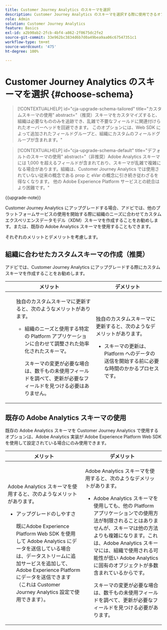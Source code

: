 ```yaml
---
title: Customer Journey Analytics のスキーマを選択
description: Customer Journey Analytics のスキーマを選択する際に使用できるオプションと、それぞれのメリットとデメリットについて説明します
role: Admin
solution: Customer Journey Analytics
feature: Basics
exl-id: a2b90ab2-2fcb-4bf4-a862-2f0675dc2fe2
source-git-commit: 33e962bc3834d6b7d0a49bea9aa06c67547351c1
workflow-type: tm+mt
source-wordcount: '475'
ht-degree: 100%

---
```


# Customer Journey Analytics のスキーマを選択 {#choose-schema}

<!-- markdownlint-disable MD034 -->

>[!CONTEXTUALHELP]
>id="cja-upgrade-schema-tailored"
>title="カスタムスキーマの使用"
>abstract="（推奨）スキーマをカスタマイズすると、組織は必要なもののみを追跡でき、乱雑で不要なフィールドに関連付けられたオーバーヘッドを回避できます。 このオプションには、Web SDK によって追加されたフィールドグループと、組織にカスタムのフィールドグループが含まれます。"

<!-- markdownlint-enable MD034 -->

<!-- markdownlint-disable MD034 -->

>[!CONTEXTUALHELP]
>id="cja-upgrade-schema-default"
>title="デフォルトのスキーマの使用"
>abstract="（非推奨）Adobe Analytics スキーマには 1,000 を超えるフィールドが含まれており、スキーマが乱雑で複雑になる場合があります。組織は、Customer Journey Analytics では使用されていない従来の概念である prop と eVar の概念に引き続き従わざるを得なくなります。 他の Adobe Experience Platform サービスとの統合はより困難です。"

<!-- markdownlint-enable MD034 -->

{{upgrade-note}}

<!-- this page exists as the "Learn more" link in the info icons for the options "I am comfortable using my Adobe Analytics schema as a basis" and "I want to use a schema tailored to my organization" -->

Customer Journey Analytics にアップグレードする場合、アドビでは、他のプラットフォームサービスの使用を開始する際に組織のニーズに合わせてカスタムエクスペリエンスデータモデル（XDM）スキーマを作成することをお勧めします。または、既存の Adobe Analytics スキーマを使用することもできます。

それぞれのメリットとデメリットを考慮します。

## 組織に合わせたカスタムスキーマの作成（推奨）

アドビでは、Customer Journey Analytics にアップグレードする際にカスタムスキーマを作成することをお勧めします。

| メリット | デメリット |
|----------|---------|
| <ul><p>独自のカスタムスキーマに更新すると、次のようなメリットがあります。</p><ul><li>組織のニーズと使用する特定の Platform アプリケーションに合わせて調整された効率化されたスキーマ。</li><p>スキーマの変更が必要な場合は、数千もの未使用フィールドを調べて、更新が必要なフィールドを見つける必要はありません。</p></ul> | <p>独自のカスタムスキーマに更新すると、次のようなデメリットがあります。</p><ul><li>スキーマの更新は、Platform へのデータの送信を開始する前に必要な時間のかかるプロセスです。</li></ul> |

## 既存の Adobe Analytics スキーマの使用

既存の Adobe Analytics スキーマを Customer Journey Analytics で使用するオプションは、Adobe Analytics 実装が Adobe Experience Platform Web SDK を使用して設定されている場合にのみ使用できます。<!-- correct? Or can you do this with an AppMeasurement implementation?-->

| メリット | デメリット |
|----------|---------|
| <p>Adobe Analytics スキーマを使用すると、次のようなメリットがあります。</p><ul><li>アップグレードのしやすさ<p>既にAdobe Experience Platform Web SDK を使用して Adobe Analytics にデータを送信している場合は、データストリームに追加サービスを追加して、Adobe Experience Platform にデータを送信できます（これは Customer Journey Analytics 設定で使用できます）。</p></li></ul> | <p>Adobe Analytics スキーマを使用すると、次のようなデメリットがあります。</p><ul><li>Adobe Analytics スキーマを使用しても、他の Platform アプリケーションでの使用方法が制限されることはありませんが、スキーマは他の方法よりも複雑になります。これは、Adobe Analytics スキーマには、組織で使用される可能性が低い Adobe Analytics に固有のオブジェクトが多数含まれているからです。<p>スキーマの変更が必要な場合は、数千もの未使用フィールドを調べて、更新が必要なフィールドを見つける必要があります。</p></li></ul> |




<!-- Not sure about any of this: 

If you plan to use your Adobe Analytics schema, the following steps are required:

For Adobe Analytics implementations using AppMeasurement:

1. Datastream mapping

For Adobe Analytics implementations using the Web SDK:

1. 



the upgrade steps provided by the Customer Journey Analytics Upgrade Guide.

If you want to create an XDM schema to use with Customer Journey Analytics, continue with [Create an XDM schema to use with Customer Journey Analytics](/help/getting-started/cja-upgrade/cja-upgrade-schema-create.md).


Tags: (All 3 require data prep mapping. Would need to go into the datastream and map every single field to its appropriate place in XDM. Because whenever you use the data object, it always requires mapping. If you send something in the data object and it doesn't get mapped, the it is permanently lost and can't be recovered.)

1. Shim - Intercepts and instead of sending data to a report suite, it sends it to a Data View. (Data object)

1. Russ special - convert current implementation to a Web SDK implementation - put everything in the data object. 

1. Plop entire data layer into the data object and send that to the datastream. (not documented. Might be the Web SDK docs.)

-->
